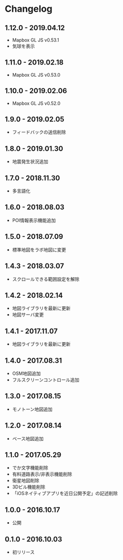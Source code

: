 # Changelog

## 1.12.0 - 2019.04.12

- Mapbox GL JS v0.53.1
- 気球を表示

## 1.11.0 - 2019.02.18

- Mapbox GL JS v0.53.0

## 1.10.0 - 2019.02.06

- Mapbox GL JS v0.52.0

## 1.9.0 - 2019.02.05

- フィードバックの送信削除

## 1.8.0 - 2019.01.30

- 地震発生状況追加

## 1.7.0 - 2018.11.30

- 多言語化

## 1.6.0 - 2018.08.03

- POI情報表示機能追加

## 1.5.0 - 2018.07.09

- 標準地図をラボ地図に変更

## 1.4.3 - 2018.03.07

- スクロールできる範囲設定を解除

## 1.4.2 - 2018.02.14

- 地図ライブラリを最新に更新
- 地図サーバ変更

## 1.4.1 - 2017.11.07

- 地図ライブラリを最新に更新

## 1.4.0 - 2017.08.31

- OSM地図追加
- フルスクリーンコントロール追加

## 1.3.0 - 2017.08.15

- モノトーン地図追加

## 1.2.0 - 2017.08.14

- ベース地図追加

## 1.1.0 - 2017.05.29

- でか文字機能削除
- 有料道路表示/非表示機能削除
- 衛星地図削除
- 3Dビル機能削除
- 「iOSネイティブアプリを近日公開予定」の記述削除

## 1.0.0 - 2016.10.17

- 公開

## 0.1.0 - 2016.10.03

- 初リリース